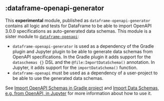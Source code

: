 ## :dataframe-openapi-generator

This **experimental** module, published as `dataframe-openapi-generator` contains all logic and tests for DataFrame to be able to import
OpenAPI 3.0.0 specifications as auto-generated data schemas. This module is a sister module to
[`dataframe-openapi`](../dataframe-openapi):

- `dataframe-openapi-generator` is used as a dependency of the Gradle plugin and Jupyter plugin to be able to generate
    data schemas from OpenAPI specifications. In the Gradle plugin it adds support for the `dataschemas {}` DSL and the
    `@file:ImportDataSchema()` annotation. In Jupyter, it adds support for the `importDataSchema()` function.
- `dataframe-openapi` must be used as a dependency of a user-project to be able to use the generated data schemas.

See [Import OpenAPI Schemas in Gradle project](https://kotlin.github.io/dataframe/schemasimportopenapigradle.html) and
[Import Data Schemas, e.g. from OpenAPI, in Jupyter](https://kotlin.github.io/dataframe/schemasimportopenapijupyter.html)
for more information about how to use it.
